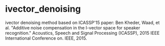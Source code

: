 # ivector_denoising
ivector denoising method based on ICASSP'15 paper: 
Ben Kheder, Waad, et al. "Additive noise compensation in the I-vector space for speaker recognition." Acoustics, Speech and Signal Processing (ICASSP), 2015 IEEE International Conference on. IEEE, 2015.
